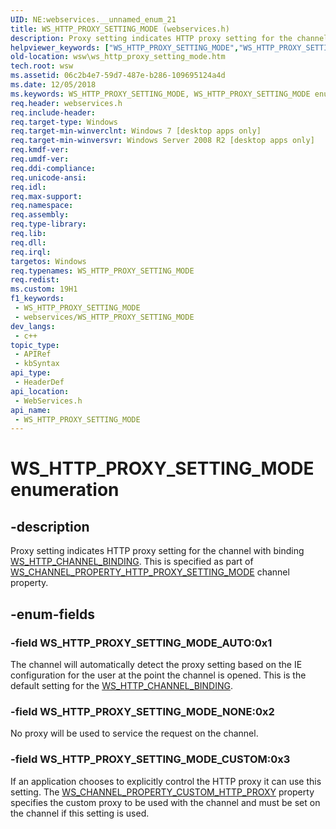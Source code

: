 ```yaml
---
UID: NE:webservices.__unnamed_enum_21
title: WS_HTTP_PROXY_SETTING_MODE (webservices.h)
description: Proxy setting indicates HTTP proxy setting for the channel with binding WS_HTTP_CHANNEL_BINDING. This is specified as part of WS_CHANNEL_PROPERTY_HTTP_PROXY_SETTING_MODE channel property.
helpviewer_keywords: ["WS_HTTP_PROXY_SETTING_MODE","WS_HTTP_PROXY_SETTING_MODE enumeration [Web Services for Windows]","WS_HTTP_PROXY_SETTING_MODE_AUTO","WS_HTTP_PROXY_SETTING_MODE_CUSTOM","WS_HTTP_PROXY_SETTING_MODE_NONE","webservices/WS_HTTP_PROXY_SETTING_MODE","webservices/WS_HTTP_PROXY_SETTING_MODE_AUTO","webservices/WS_HTTP_PROXY_SETTING_MODE_CUSTOM","webservices/WS_HTTP_PROXY_SETTING_MODE_NONE","wsw.ws_http_proxy_setting_mode"]
old-location: wsw\ws_http_proxy_setting_mode.htm
tech.root: wsw
ms.assetid: 06c2b4e7-59d7-487e-b286-109695124a4d
ms.date: 12/05/2018
ms.keywords: WS_HTTP_PROXY_SETTING_MODE, WS_HTTP_PROXY_SETTING_MODE enumeration [Web Services for Windows], WS_HTTP_PROXY_SETTING_MODE_AUTO, WS_HTTP_PROXY_SETTING_MODE_CUSTOM, WS_HTTP_PROXY_SETTING_MODE_NONE, webservices/WS_HTTP_PROXY_SETTING_MODE, webservices/WS_HTTP_PROXY_SETTING_MODE_AUTO, webservices/WS_HTTP_PROXY_SETTING_MODE_CUSTOM, webservices/WS_HTTP_PROXY_SETTING_MODE_NONE, wsw.ws_http_proxy_setting_mode
req.header: webservices.h
req.include-header: 
req.target-type: Windows
req.target-min-winverclnt: Windows 7 [desktop apps only]
req.target-min-winversvr: Windows Server 2008 R2 [desktop apps only]
req.kmdf-ver: 
req.umdf-ver: 
req.ddi-compliance: 
req.unicode-ansi: 
req.idl: 
req.max-support: 
req.namespace: 
req.assembly: 
req.type-library: 
req.lib: 
req.dll: 
req.irql: 
targetos: Windows
req.typenames: WS_HTTP_PROXY_SETTING_MODE
req.redist: 
ms.custom: 19H1
f1_keywords:
 - WS_HTTP_PROXY_SETTING_MODE
 - webservices/WS_HTTP_PROXY_SETTING_MODE
dev_langs:
 - c++
topic_type:
 - APIRef
 - kbSyntax
api_type:
 - HeaderDef
api_location:
 - WebServices.h
api_name:
 - WS_HTTP_PROXY_SETTING_MODE
---
```


# WS_HTTP_PROXY_SETTING_MODE enumeration


## -description

Proxy setting indicates HTTP proxy setting for the channel with binding <a href="/windows/desktop/api/webservices/ne-webservices-ws_channel_binding">WS_HTTP_CHANNEL_BINDING</a>.
                This is specified as part of <a href="/windows/desktop/api/webservices/ne-webservices-ws_channel_property_id">WS_CHANNEL_PROPERTY_HTTP_PROXY_SETTING_MODE</a> channel property.

## -enum-fields

### -field WS_HTTP_PROXY_SETTING_MODE_AUTO:0x1

The channel will automatically detect the proxy setting based on the IE configuration for the
                    user at the point the channel is opened. This is the default setting for the <a href="/windows/desktop/api/webservices/ne-webservices-ws_channel_binding">WS_HTTP_CHANNEL_BINDING</a>.

### -field WS_HTTP_PROXY_SETTING_MODE_NONE:0x2

No proxy will be used to service the request on the channel.

### -field WS_HTTP_PROXY_SETTING_MODE_CUSTOM:0x3

If an application chooses to explicitly control the HTTP proxy it can use this setting.
                    The <a href="/windows/desktop/api/webservices/ne-webservices-ws_channel_property_id">WS_CHANNEL_PROPERTY_CUSTOM_HTTP_PROXY</a> property specifies the custom proxy to be used
                    with the channel and must be set on the channel if this setting is used.
